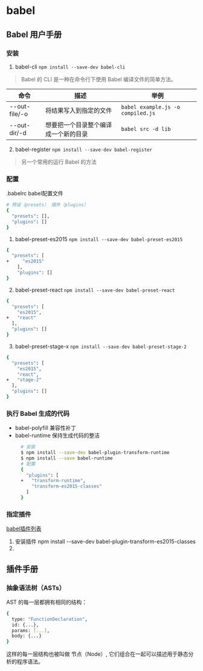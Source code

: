 # babel

## Babel 用户手册

### 安装

1. babel-cli `npm install --save-dev babel-cli`
  > Babel 的 CLI 是一种在命令行下使用 Babel 编译文件的简单方法。

  命令| 描述 | 举例
  ---|--- | ---
  --out-file/-o | 将结果写入到指定的文件 | `babel example.js -o compiled.js`
  --out-dir/-d | 想要把一个目录整个编译成一个新的目录 | `babel src -d lib`

2. babel-register `npm install --save-dev babel-register`
  > 另一个常用的运行 Babel 的方法

### 配置

.babelrc babel配置文件

``` bash
# 预设（presets） 插件（plugins）
{
  "presets": [],
  "plugins": []
}
```

1. babel-preset-es2015 `npm install --save-dev babel-preset-es2015`
  ``` bash
  {
    "presets": [
  +     "es2015"
      ],
      "plugins": []
  }
  ```
2. babel-preset-react `npm install --save-dev babel-preset-react`
  ``` bash
  {
    "presets": [
      "es2015",
  +   "react"
    ],
    "plugins": []
  }
  ```
3. babel-preset-stage-x `npm install --save-dev babel-preset-stage-2`
  ``` bash
  {
    "presets": [
      "es2015",
      "react",
  +   "stage-2"
    ],
    "plugins": []
  }
  ```

### 执行 Babel 生成的代码

- babel-polyfill 兼容性补丁
- babel-runtime 保持生成代码的整洁
  ``` bash
    # 安装
    $ npm install --save-dev babel-plugin-transform-runtime
    $ npm install --save babel-runtime
    # 配置
    {
      "plugins": [
    +   "transform-runtime",
        "transform-es2015-classes"
      ]
    }
  ```

### 指定插件

[babel插件列表](http://babeljs.io/docs/plugins/)

1. 安装插件 npm install --save-dev babel-plugin-transform-es2015-classes
2. 

## 插件手册

### 抽象语法树（ASTs）

AST 的每一层都拥有相同的结构：

``` bash
{
  type: "FunctionDeclaration",
  id: {...},
  params: [...],
  body: {...}
}
```
这样的每一层结构也被叫做 节点（Node）, 它们组合在一起可以描述用于静态分析的程序语法。